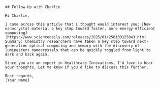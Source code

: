 
    ## Follow-Up with Charlie

    Hi Charlie,

    I came across this article that I thought would interest you: [New nanocrystal material a key step toward faster, more energy-efficient computing](https://www.sciencedaily.com/releases/2025/01/250103125043.htm)
    Summary: Chemistry researchers have taken a key step toward next-generation optical computing and memory with the discovery of luminescent nanocrystals that can be quickly toggled from light to dark and back again.

    Since you are an expert in Healthcare Innovations, I’d love to hear your thoughts. Let me know if you'd like to discuss this further.

    Best regards,  
    [Your Name]
    